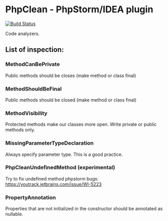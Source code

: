 # PhpClean - PhpStorm/IDEA plugin  

[![Build Status](https://travis-ci.com/funivan/PhpClean.svg?branch=master)](https://travis-ci.com/funivan/PhpClean)

Code analyzers.
## List of inspection:

### MethodCanBePrivate
Public methods should be closes (make method or class final)

### MethodShouldBeFinal
Public methods should be closed (make method or class final)

### MethodVisibility 
Protected methods make our classes more open. Write private or public methods only.

### MissingParameterTypeDeclaration 
Always specify parameter type. This is a good practice.

### PhpCleanUndefinedMethod (experimental)
Try to fix undefined method phpstorm bugs: https://youtrack.jetbrains.com/issue/WI-5223

### PropertyAnnotation
Properties that are not initialized in the constructor should be annotated as nullable.